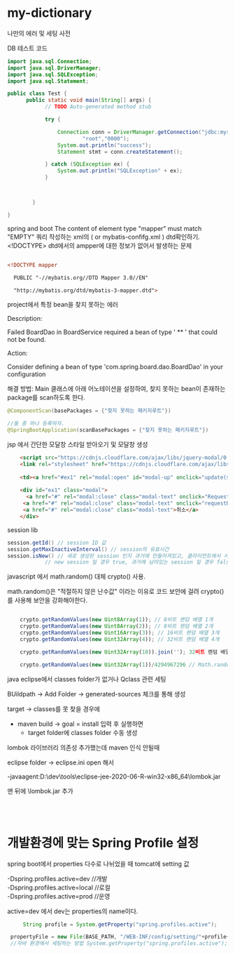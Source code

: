 # my-dictionary
나만의 에러 및 세팅 사전


DB 테스트 코드

```java
import java.sql.Connection;
import java.sql.DriverManager;
import java.sql.SQLException;
import java.sql.Statement;

public class Test {
	  public static void main(String[] args) {
	        // TODO Auto-generated method stub

	        try {

	            Connection conn = DriverManager.getConnection("jdbc:mysql://localhost:3306/sampledb?serverTimezone=UTC", 
	                    "root","0000");
	            System.out.println("success");
	            Statement stmt = conn.createStatement();

	        } catch (SQLException ex) {
	            System.out.println("SQLException" + ex);
	        }



	    }

}


```

spring and boot
The content of element type "mapper" must match "EMPTY"
쿼리 작성하는 xml의 ( or mybatis-confifg.xml ) dtd확인하기. <!DOCTYPE> dtd에서의 ampper에 대한 정보가 없어서 발생하는 문제

```xml

<!DOCTYPE mapper

  PUBLIC "-//mybatis.org//DTD Mapper 3.0//EN"

  "http://mybatis.org/dtd/mybatis-3-mapper.dtd">

```

project에서 특정 bean을 찾지 못하는 에러

Description:

Failed BoardDao in BoardService required a bean of type ' ** ' that could not be found.

Action:

Consider defining a bean of type 'com.spring.board.dao.BoardDao' in your configuration

해결 방법:
Main 클래스에 아래 어노테이션을 설정하여, 찾지 못하는 bean이 존재하는 package를 scan하도록 한다.
```java
@ComponentScan(basePackages = {"찾지 못하는 패키지루트"})

//둘 중 하나 등록하자.
@SpringBootApplication(scanBasePackages = {"찾지 못하는 패키지루트"})
```
 
 
 jsp 에서 간단한 모달창 스타일 받아오기 및 모달창 생성
```html
	<script src="https://cdnjs.cloudflare.com/ajax/libs/jquery-modal/0.9.1/jquery.modal.min.js"></script>
	<link rel="stylesheet" href="https://cdnjs.cloudflare.com/ajax/libs/jquery-modal/0.9.1/jquery.modal.min.css" />
	
	<td><a href="#ex1" rel="modal:open" id="modal-up" onclick="update(${list.partNo})">수정</a></td>
	
	<div id="ex1" class="modal">
	  <a href="#" rel="modal:close" class="modal-text" onclick="RequestUpdate()">완료</a>
 	 <a href="#" rel="modal:close" class="modal-text" onclick="requestDelete()">삭제</a>
 	 <a href="#" rel="modal:close" class="modal-text">취소</a>
	</div>

```

session lib
```java
session.getId() // session ID 값
session.getMaxInactiveInterval() // session의 유효시간
session.isNew() // 새로 생성된 session 인지 과거에 만들어져있고, 클라이언트에서 서버로 sessionid를 요청해서 조회된 session인지 여부 
		    // new session 일 경우 true, 과거에 남아있는 session 일 경우 false
```


javascript 에서 math.random() 대체 crypto() 사용.

math.random()은 "적절하지 않은 난수값" 이라는 이유로 코드 보안에 걸려 crypto()를 사용해 보안을 강화해야한다.

```javascript

	crypto.getRandomValues(new Uint8Array(1)); // 8비트 랜덤 배열 1개
	crypto.getRandomValues(new Uint8Array(2)); // 8비트 랜덤 배열 2개
	crypto.getRandomValues(new Uint16Array(3)); // 16비트 랜덤 배열 3개
	crypto.getRandomValues(new Uint32Array(4)); // 32비트 랜덤 배열 4개

	crypto.getRandomValues(new Uint32Array(10)).join(''); 32비트 랜덤 배열10개를 1라인으로 출력

	crypto.getRandomValues(new Uint32Array(1))/4294967296 // Math.random() 과 동일한 포맷
```


java eclipse에서 classes folder가 없거나 Qclass 관련 세팅

BUildpath -> Add Folder -> generated-sources 체크를 통해 생성

target -> classes를 못 찾을 경우에
 * maven build -> goal = install 입력 후 실행하면
	- target folder에  classes folder 수동 생성


lombok 라이브러리 의존성 추가했는데 maven 인식 안될때

eclipse folder -> eclipse.ini open 해서 

-javaagent:D:\dev\tools\eclipse-jee-2020-06-R-win32-x86_64\lombok.jar

맨 뒤에 \lombok.jar 추가

<br>
<br>

# 개발환경에 맞는 Spring Profile 설정
spring boot에서 properties 다수로 나뉘었을 때 tomcat에 setting 값

-Dspring.profiles.active=dev //개발 <br>
-Dspring.profiles.active=local //로컬 <br>
-Dspring.profiles.active=prod  //운영 

active=dev 에서 dev는 properties의 name이다.

```java
	 String profile = System.getProperty("spring.profiles.active");

 propertyFile = new File(BASE_PATH, "/WEB-INF/config/setting/"+profile+"_set.config");
 //자바 환경에서 세팅하는 방법 System.getProperty("spring.profiles.active");로 불러옴.

```